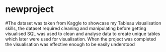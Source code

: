 # newproject
#The dataset was taken from Kaggle to showcase my Tableau visualisation skills, the dataset required cleaning and manipulating before getting visualised SQL was used to clean and analyse data to create unique tables which later were used for visualisation. When the project was completed the visualisation was effective enough to be easily understood
